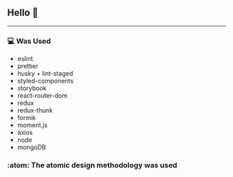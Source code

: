 ## Hello :wave:

---

### :computer: Was Used

- eslint
- prettier
- husky + lint-staged
- styled-components
- storybook
- react-router-dom
- redux
- redux-thunk
- formik
- moment.js
- axios
- node
- mongoDB

### :atom: The atomic design methodology was used
